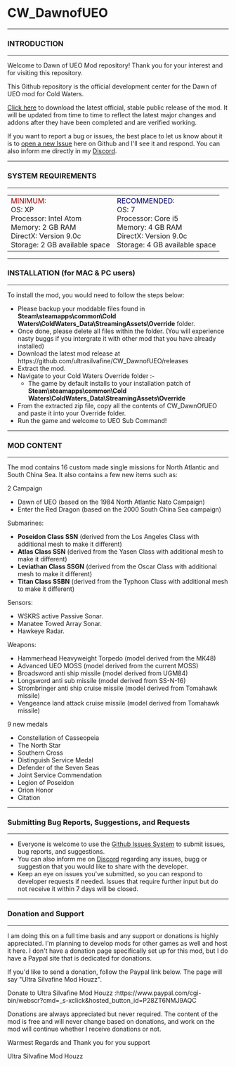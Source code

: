 # CW_DawnofUEO
<hr/>
<h3>INTRODUCTION</h3>
<hr/>
<p>Welcome to Dawn of UEO Mod repository! Thank you for your interest and for visiting this repository.</p>
<p>This Github repository is the official development center for the Dawn of UEO mod for Cold Waters.</p>
<p><a href= "https://github.com/ultrasilvafine/CW_DawnofUEO/releases">Click here</a> to download the latest official, stable public release of the mod. It will be updated from time to time to reflect the latest major changes and addons after they have been completed and are verified working.</p>
<p>If you want to report a bug or issues, the best place to let us know about it is to <a href="https://github.com/ultrasilvafine/CW_DawnofUEO/issues">open a new Issue</a> here on Github and I'll see it and respond. You can also inform me directly in my <a href="https://discord.gg/byn5GrV">Discord</a>.</p>
<hr/>
<h3>SYSTEM REQUIREMENTS</h3>
<hr/>
<table width="60%" border="0" align="center">
  <tr>
    <td>
    <font color="#990000">MINIMUM:</font><br />
<font>OS: XP</font><br />
<font>Processor: Intel Atom</font><br />
<font>Memory: 2 GB RAM</font><br />
<font>DirectX: Version 9.0c</font><br />
<font>Storage: 2 GB available space</font><br />
    </td>
    <td>
    <font color="#000066">RECOMMENDED:</font><br />
<font>OS: 7</font><br />
<font>Processor: Core i5</font><br />
<font>Memory: 4 GB RAM</font><br />
<font>DirectX: Version 9.0c</font><br />
<font>Storage: 4 GB available space</font><br />
    </td>
  </tr>
</table>
<hr/>
<h3>INSTALLATION (for MAC &amp; PC users)</h3>
<hr/>
<p>To install the mod, you would need to follow the steps below:</p>
<ul>
	<li>Please backup your moddable files found in <b>Steam\steamapps\common\Cold Waters\ColdWaters_Data\StreamingAssets\Override</b> folder. </li>
    <li>Once done, please delete all files within the folder. (You will experience nasty buggs if you intergrate it with other mod that you have already installed)</li>
	<li>Download the latest mod release at https://github.com/ultrasilvafine/CW_DawnofUEO/releases</li>
    <li>Extract the mod.</li>
    <li>Navigate to your Cold Waters Override folder :-
 		<ul>
        	<li>The game by default installs to your installation patch of <b>Steam\steamapps\common\Cold Waters\ColdWaters_Data\StreamingAssets\Override</b></li>
        </ul>
    </li>
    <li>From the extracted zip file, copy all the contents of CW_DawnOfUEO and paste it into your Override folder.</li>
    <li>Run the game and welcome to UEO Sub Command!</li>
</ul>
<hr>
<h3>MOD CONTENT</h3>
<hr/>
<p>The mod contains 16 custom made single missions for North Atlantic and South China Sea. It also contains a few new items such as:</p>

2 Campaign
<ul>
	<li>Dawn of UEO (based on the 1984 North Atlantic Nato Campaign)</li>
    <li>Enter the Red Dragon (based on the 2000 South China Sea campaign)</li>
</ul>
Submarines:
<ul>
    <li><b>Poseidon Class SSN</b> (derived from the Los Angeles Class with additional mesh to make it different)</li>
    <li><b>Atlas Class SSN</b> (derived from the Yasen Class with additional mesh to make it different)</li>
    <li><b>Leviathan Class SSGN</b> (derived from the Oscar Class with additional mesh to make it different)</li>
    <li><b>Titan Class SSBN</b> (derived from the Typhoon Class with additional mesh to make it different)</li>
</ul>
Sensors:
<ul>
    <li>WSKRS active Passive Sonar.</li>
    <li>Manatee Towed Array Sonar.</li>
    <li>Hawkeye Radar.</li>
</ul>
Weapons:
<ul>
    <li>Hammerhead Heavyweight Torpedo (model derived from the MK48)</li>
    <li>Advanced UEO MOSS (model derived from the current MOSS)</li>
    <li>Broadsword anti ship missile (model derived from UGM84)</li>
    <li>Longsword anti sub missile (model derived from SS-N-16)</li>
    <li>Strombringer  anti ship cruise missile (model derived from Tomahawk missile)</li>
    <li>Vengeance land attack cruise missile (model derived from Tomahawk missile)</li>
</ul>
9 new medals
<ul>
    <li>Constellation of Casseopeia</li>
    <li>The North Star</li>
    <li>Southern Cross</li>
    <li>Distinguish Service Medal</li>
    <li>Defender of the Seven Seas</li>
    <li>Joint Service Commendation</li>
    <li>Legion of Poseidon</li>
    <li>Orion Honor</li>
    <li>Citation</li>
</ul>
<hr/>
<h3>Submitting Bug Reports, Suggestions, and Requests</h3>
<hr/>
<ul>
	<li>Everyone is welcome to use the <a href="https://github.com/ultrasilvafine/CW_DawnofUEO/issues">Github Issues System</a> to submit issues, bug reports, and suggestions.</li>
    <li>You can also inform me on <a href="https://discord.gg/byn5GrV">Discord</a> regarding any issues, bugg or suggestion that you would like to share with the developer.</li>
    <li>Keep an eye on issues you've submitted, so you can respond to developer requests if needed. Issues that require further input but do not receive it within 7 days will be closed.</li>
</ul>
<hr/>
<h3>Donation and Support</h3>
<hr/>
<p>I am doing this on a full time basis and any support or donations is highly appreciated. I'm planning to develop mods for other games as well and host it here. I don't have a donation page specifically set up for this mod, but I do have a Paypal site that is dedicated for donations. 
<p>If you'd like to send a donation, follow the Paypal link below. The page will say "Ultra Silvafine Mod Houzz".</p>
<p> Donate to Ultra Silvafine Mod Houzz :https://www.paypal.com/cgi-bin/webscr?cmd=_s-xclick&hosted_button_id=P28ZT6NMJ9AQC</p>

<p>Donations are always appreciated but never required. The content of the mod is free and will never change based on donations, and work on the mod will continue whether I receive donations or not.</p>
<p>Warmest Regards and Thank you for you support</p>
<p>Ultra Silvafine Mod Houzz</p>
